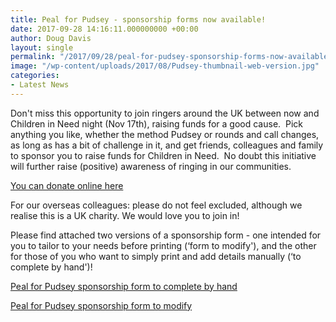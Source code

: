 ```yaml
---
title: Peal for Pudsey - sponsorship forms now available!
date: 2017-09-28 14:16:11.000000000 +00:00
author: Doug Davis
layout: single
permalink: "/2017/09/28/peal-for-pudsey-sponsorship-forms-now-available/"
image: "/wp-content/uploads/2017/08/Pudsey-thumbnail-web-version.jpg"
categories:
- Latest News
---
```

Don&apos;t miss this opportunity to join ringers around the UK between now and Children in Need night (Nov 17th), raising funds for a good cause.  Pick anything you like, whether the method Pudsey or rounds and call changes, as long as has a bit of challenge in it, and get friends, colleagues and family to sponsor you to raise funds for Children in Need.  No doubt this initiative will further raise (positive) awareness of ringing in our communities.

[You can donate online here](https://mydonate.bt.com/fundraisers/cinbellringing)

For our overseas colleagues: please do not feel excluded, although we realise this is a UK charity. We would love you to join in!

Please find attached two versions of a sponsorship form - one intended for you to tailor to your needs before printing (&#8216;form to modify&apos;), and the other for those of you who want to simply print and add details manually (&#8216;to complete by hand&apos;)!

[Peal for Pudsey sponsorship form to complete by hand](https://cccbr.org.uk/wp-content/uploads/2017/09/Peal-for-Pudsey-sponsorship-form-to-complete-by-hand.docx)

[Peal for Pudsey sponsorship form to modify](https://cccbr.org.uk/wp-content/uploads/2017/09/Peal-for-Pudsey-sponsorship-form-to-modify.docx)
